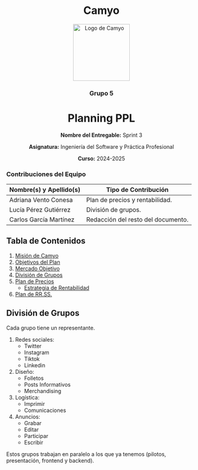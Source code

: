 <h1 align="center">
  Camyo
</h1>

<p align="center">
  <img src="https://i.imgur.com/C72nY4p.png" alt="Logo de Camyo" width="150">
</p>

<h3 align="center">
  <strong>Grupo 5</strong>
</h3>

<h1 align="center">
  <strong>Planning PPL</strong>
</h1>

<p align="center">
  <strong>Nombre del Entregable:</strong> Sprint 3
</p>
<p align="center">
  <strong>Asignatura:</strong> Ingeniería del Software y Práctica Profesional  
</p>
<p align="center">
  <strong>Curso:</strong> 2024-2025  
</p>

### Contribuciones del Equipo

| Nombre(s) y Apellido(s)       | Tipo de Contribución          |
|-------------------------------|-------------------------------|
| Adriana Vento Conesa          | Plan de precios y rentabilidad.|
| Lucía Pérez Gutiérrez         | División de grupos.            |
| Carlos García Martínez        | Redacción del resto del documento. |

## Tabla de Contenidos
1. [Misión de Camyo](#misión-de-camyo)
2. [Objetivos del Plan](#objetivos-del-plan)
3. [Mercado Objetivo](#mercado-objetivo)
4. [División de Grupos](#división-de-grupos)
5. [Plan de Precios](#precios)
    - [Estrategia de Rentabilidad](#estrategia-de-rentabilidad)
6. [Plan de RR.SS.](#plan-de-redes-sociales)

## División de Grupos

Cada grupo tiene un representante. 

1. Redes sociales:
    - Twitter
    - Instagram
    - Tiktok
    - Linkedin
2. Diseño:
    - Folletos
    - Posts Informativos
    - Merchandising
3. Logística:
    - Imprimir
    - Comunicaciones
4. Anuncios:
    - Grabar
    - Editar
    - Participar
    - Escribir

Estos grupos trabajan en paralelo a los que ya tenemos (pilotos, presentación, frontend y backend).